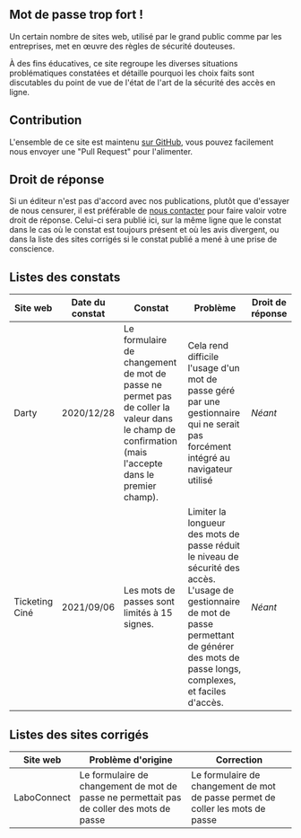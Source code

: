 ## Mot de passe trop fort !

Un certain nombre de sites web, utilisé par le grand public comme par les entreprises, met en œuvre des règles de sécurité douteuses.

À des fins éducatives, ce site regroupe les diverses situations problématiques constatées et détaille pourquoi les choix faits sont discutables du point de vue de l'état de l'art de la sécurité des accès en ligne.

## Contribution

L'ensemble de ce site est maintenu [sur GitHub](https://github.com/MDPTropFort/mdptropfort.github.io), vous pouvez facilement nous envoyer une "Pull Request" pour l'alimenter.

## Droit de réponse

Si un éditeur n'est pas d'accord avec nos publications, plutôt que d'essayer de nous censurer, il est préférable de [nous contacter](https://github.com/MDPTropFort) pour faire valoir votre droit de réponse. Celui-ci sera publié ici, sur la même ligne que le constat dans le cas où le constat est toujours présent et où les avis divergent, ou dans la liste des sites corrigés si le constat publié a mené à une prise de conscience.

## Listes des constats

| Site web        | Date du constat        | Constat                   | Problème               | Droit de réponse        |
| --------------- | ---------------------- | ------------------------- | ---------------------- | ----------------------- |
| Darty | 2020/12/28 | Le formulaire de changement de mot de passe ne permet pas de coller la valeur dans le champ de confirmation (mais l'accepte dans le premier champ). | Cela rend difficile l'usage d'un mot de passe géré par une gestionnaire qui ne serait pas forcément intégré au navigateur utilisé | _Néant_ |
| Ticketing Ciné | 2021/09/06 | Les mots de passes sont limités à 15 signes. | Limiter la longueur des mots de passe réduit le niveau de sécurité des accès. L'usage de gestionnaire de mot de passe permettant de générer des mots de passe longs, complexes, et faciles d'accès. | _Néant_ |

## Listes des sites corrigés

| Site web        | Problème d'origine     | Correction                |
| --------------- | ---------------------- | ------------------------- |
| LaboConnect | Le formulaire de changement de mot de passe ne permettait pas de coller des mots de passe | Le formulaire de changement de mot de passe permet de coller les mots de passe |
